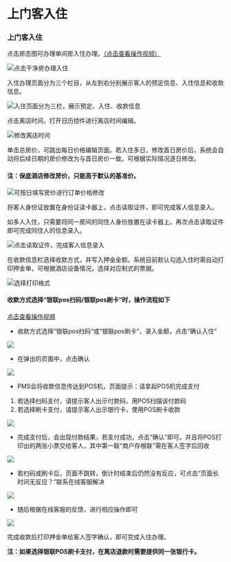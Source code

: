 # 上门客入住

### 上门客入住

点击房态图可办理单间房入住办理。[（点击查看操作视频）](http://crs-pms-vidio.oss-cn-beijing.aliyuncs.com/%E4%B8%8A%E9%97%A8%E5%AE%A2%E5%85%A5%E4%BD%8F.mp4)

![&#x70B9;&#x51FB;&#x5E72;&#x51C0;&#x623F;&#x529E;&#x7406;&#x5165;&#x4F4F;](../../.gitbook/assets/image%20%28770%29.png)

入住办理页面分为三个栏目，从左到右分别展示客人的预定信息、入住信息和收款信息。

![&#x5165;&#x4F4F;&#x9875;&#x9762;&#x5206;&#x4E3A;&#x4E09;&#x680F;&#xFF0C;&#x5C55;&#x793A;&#x9884;&#x5B9A;&#x3001;&#x5165;&#x4F4F;&#x3001;&#x6536;&#x6B3E;&#x4FE1;&#x606F;](../../.gitbook/assets/image%20%28768%29.png)

点击离店时间，打开日历控件进行离店时间编辑。

![&#x4FEE;&#x6539;&#x79BB;&#x5E97;&#x65F6;&#x95F4;](../../.gitbook/assets/image%20%28103%29.png)

单击总房价，可跳出每日价格编辑页面。若入住多日，修改首日房价后，系统会自动将后续日期的房价修改为与首日房价一致。可根据实际情况逐日修改。

#### 注：保底酒店修改房价，只能高于默认的基准价。

![&#x53EF;&#x6309;&#x65E5;&#x586B;&#x5199;&#x623F;&#x4EF7;&#x8FDB;&#x884C;&#x8BA2;&#x5355;&#x4EF7;&#x683C;&#x4FEE;&#x6539;](../../.gitbook/assets/image%20%28787%29.png)

  
将客人身份证放置在身份证读卡器上，点击读取证件，即可完成客人信息录入。

如多人入住，只需要将同一房间的同住人身份放置在读卡器上，再次点击读取证件即可完成同住人的信息录入。

![&#x70B9;&#x51FB;&#x8BFB;&#x53D6;&#x8BC1;&#x4EF6;&#xFF0C;&#x5B8C;&#x6210;&#x5BA2;&#x4EBA;&#x4FE1;&#x606F;&#x5F55;&#x5165;](../../.gitbook/assets/image%20%28699%29.png)

在收款信息栏选择收款方式，并写入押金金额。系统目前默认勾选入住时需自动打印押金单，可根据酒店设备情况，选择对应制式的票据。

![&#x9009;&#x62E9;&#x6253;&#x5370;&#x683C;&#x5F0F;](../../.gitbook/assets/image%20%28142%29.png)

#### 收款方式选择“银联pos扫码/银联pos刷卡“时，操作流程如下

[点击查看操作视频](http://crs-pms-vidio.oss-cn-beijing.aliyuncs.com/%E9%93%B6%E8%81%94POS%E6%89%AB%E7%A0%81%E6%88%96%E5%88%B7%E5%8D%A1%E6%94%AF%E4%BB%98new.mp4)

* 收款方式选择“银联pos扫码“或“银联pos刷卡“，录入金额，点击“确认入住“

![](../../.gitbook/assets/image%20%28214%29.png)

* 在弹出的页面中，点击确认

![](../../.gitbook/assets/image%20%28899%29.png)

* PMS会将收款信息传达到POS机，页面提示：请拿起POS机完成支付

1. 若选择扫码支付，请提示客人出示付款码，用POS扫描该付款码
2. 若选择刷卡支付，请提示客人出示银行卡，使用POS刷卡收款

![](../../.gitbook/assets/image%20%28140%29.png)

* 完成支付后，会出现付款结果，若支付成功，点击“确认”即可。并且将POS打印出的两张小票交给客人，其中第一联“商户存根联”需在客人签字后回收

![](../../.gitbook/assets/image%20%28894%29.png)

* 若扫码或刷卡后，页面不跳转，倒计时结束后仍然没有反应，可点击“页面长时间无反应？”联系在线客服解决

![](../../.gitbook/assets/image%20%28271%29.png)

* 随后根据在线客服的反馈，进行相应操作即可

![](../../.gitbook/assets/image%20%28116%29.png)

完成收款后打印押金单给客人签字确认，即可完成入住办理。

**注：如果选择银联POS刷卡支付，在离店退款时需要提供同一张银行卡。**

  


  


